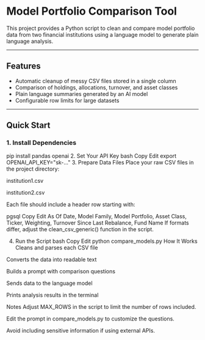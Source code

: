 # Model Portfolio Comparison Tool

This project provides a Python script to clean and compare model portfolio data from two financial institutions using a language model to generate plain language analysis.

---

## Features

- Automatic cleanup of messy CSV files stored in a single column
- Comparison of holdings, allocations, turnover, and asset classes
- Plain language summaries generated by an AI model
- Configurable row limits for large datasets

---

## Quick Start

### 1. Install Dependencies

pip install pandas openai
2. Set Your API Key
bash
Copy
Edit
export OPENAI_API_KEY="sk-..."
3. Prepare Data Files
Place your raw CSV files in the project directory:

institution1.csv

institution2.csv

Each file should include a header row starting with:

pgsql
Copy
Edit
As Of Date, Model Family, Model Portfolio, Asset Class, Ticker, Weighting, Turnover Since Last Rebalance, Fund Name
If formats differ, adjust the clean_csv_generic() function in the script.

4. Run the Script
bash
Copy
Edit
python compare_models.py
How It Works
Cleans and parses each CSV file

Converts the data into readable text

Builds a prompt with comparison questions

Sends data to the language model

Prints analysis results in the terminal

Notes
Adjust MAX_ROWS in the script to limit the number of rows included.

Edit the prompt in compare_models.py to customize the questions.

Avoid including sensitive information if using external APIs.

